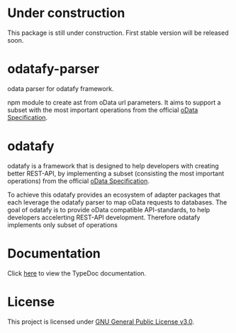 # Under construction
This package is still under construction. First stable version will be released soon.

# odatafy-parser
odata parser for odatafy framework.
 
npm module to create ast from oData url parameters. It aims to support a subset with the most important operations from the official [oData Specification](http://docs.oasis-open.org/odata/odata/v4.01/odata-v4.01-part2-url-conventions.html#sec_Introduction).

# odatafy

odatafy is a framework that is designed to help developers with creating better REST-API, by implementing a subset (consisting the most important operations) from the official [oData Specification](http://docs.oasis-open.org/odata/odata/v4.01/odata-v4.01-part2-url-conventions.html#sec_Introduction).

To achieve this odatafy provides an ecosystem of adapter packages that each leverage the odatafy parser to map oData requests to databases. The goal of odatafy is to provide oData compatible API-standards, to help developers accelerting REST-API development. Therefore odatafy implements only subset of operations

# Documentation
Click [here](https://gang-of-fork.github.io/odatafy-parser/modules.html#expandParser) to view the TypeDoc documentation.

# License

This project is licensed under [GNU General Public License v3.0](https://choosealicense.com/licenses/gpl-3.0/).



